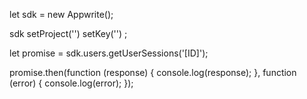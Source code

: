 let sdk = new Appwrite();

sdk
    setProject('')
    setKey('')
;

let promise = sdk.users.getUserSessions('[ID]');

promise.then(function (response) {
    console.log(response);
}, function (error) {
    console.log(error);
});